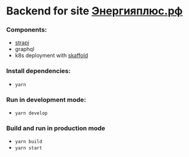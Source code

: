 # Backend for site [Энергияплюс.рф](https://new.xn--c1adkmgpem4hrai.xn--p1ai/)

### Components:
- [strapi](https://strapi.io/)
- graphql
- k8s deployment with [skaffold](https://skaffold.dev/)

### Install dependencies:
- `yarn`

### Run in development mode:
- `yarn develop`

### Build and run in production mode
- `yarn build`
- `yarn start`

